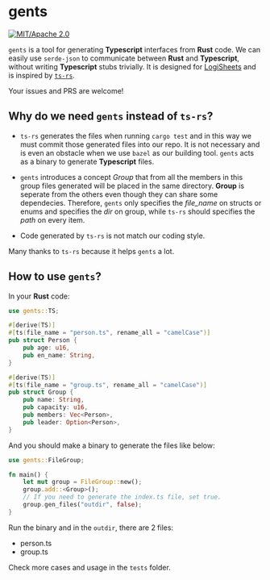 # gents

[![MIT/Apache 2.0](https://img.shields.io/badge/license-MIT/Mit-blue.svg)](./LICENSE)

`gents` is a tool for generating **Typescript** interfaces from **Rust** code.
We can easily use `serde-json` to communicate between **Rust** and **Typescript**,
without writing **Typescript** stubs trivially.
It is designed for [LogiSheets](https://github.com/proclml/LogiSheets) and
is inspired by [`ts-rs`](https://github.com/Aleph-Alpha/ts-rs).

Your issues and PRS are welcome!

## Why do we need `gents` instead of `ts-rs`?

- `ts-rs` generates the files when running `cargo test` and in this way we must
commit those generated files into our repo.
It is not necessary and is even an obstacle when we use `bazel` as our building tool.
`gents` acts as a binary to generate **Typescript** files.

- `gents` introduces a concept *Group* that from all the members in
this group files generated will be placed in the same directory. **Group** is seperate from the others even though they can share some
dependecies. Therefore, `gents` only specifies the *file_name* on structs
or enums and specifies the *dir* on group, while `ts-rs` should specifies the *path* on every item.

- Code generated by `ts-rs` is not match our coding style.

Many thanks to `ts-rs` because it helps `gents` a lot.

## How to use `gents`?

In your **Rust** code:

```rs
use gents::TS;

#[derive(TS)]
#[ts(file_name = "person.ts", rename_all = "camelCase")]
pub struct Person {
    pub age: u16,
    pub en_name: String,
}

#[derive(TS)]
#[ts(file_name = "group.ts", rename_all = "camelCase")]
pub struct Group {
    pub name: String,
    pub capacity: u16,
    pub members: Vec<Person>,
    pub leader: Option<Person>,
}
```

And you should make a binary to generate the files like below:

```rust
use gents::FileGroup;

fn main() {
    let mut group = FileGroup::new();
    group.add::<Group>();
    // If you need to generate the index.ts file, set true.
    group.gen_files("outdir", false);
}
```

Run the binary and in the `outdir`, there are 2 files:

- person.ts
- group.ts

Check more cases and usage in the `tests` folder.

